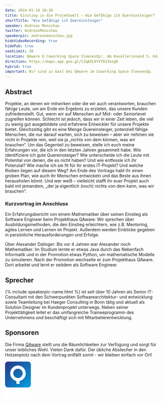 ```yaml
---
date: 2024-01-18 18:30
title: Einstieg in die Projektwelt – Wie befähige ich Quereinsteiger?
shortTitle: "Wie befähige ich Quereinsteiger"
speaker: Andreas Monschau
twitter: AndreasMonschau
speakerpic: andreasmonschau.jpg
hideVideoRecording: true
hidePub: true
seatLimit: 30
location: QAware @ Coworking Space SleevesUp!, Am Kavalleriesand 5, 64295 Darmstadt
direction: https://maps.app.goo.gl/CZqAZLKYVT813ezg9
hybrid: true
important: Wir sind zu Gast bei QAware im Coworking Space SleevesUp.
---
```


## Abstract

Projekte, an denen wir mitwirken oder die wir auch verantworten, brauchen fähige Leute, um am Ende ein Ergebnis zu erzielen, das unsere Kunden zufriedenstellt. Gut, wenn wir auf Menschen auf Mid- oder Seniorlevel zugreifen können. Schlecht ist jedoch, dass wir in einer Zeit leben, die viel zu wenig gut ausgebildete und erfahrene Entwickler für unsere Projekte bietet. Gleichzeitig gibt es eine Menge Quereinsteiger, potenziell fähige Menschen, die nur darauf warten, sich zu beweisen – aber wir nehmen sie nicht in Projekte rein, weil sie ja „nichts von dem können, was wir brauchen“. Um das Gegenteil zu beweisen, stelle ich euch meine Erfahrungen vor, die ich in den letzten Jahren gesammelt habe. Wie identifiziere ich gute Quereinsteiger? Wie unterscheide ich die Leute mit Potential von denen, die es nicht haben? Und wie entfessle ich ihr Potenzial? Wie mache ich sie fit für ihr erstes IT-Projekt? Und welche Risiken liegen auf diesem Weg? Am Ende des Vortrags habt ihr einen groben Plan, wie auch ihr Menschen entwickeln und das Beste aus ihnen herausholen könnt. Und wer weiß – vielleicht stafft ihr euer Projekt auch bald mit jemandem, „der ja eigentlich (noch) nichts von dem kann, was wir brauchen“.

### Kurzvortrag im Anschluss

Ein Erfahrungsbericht von einem Mathematiker über seinen Einstieg als Software Engineer beim Projekthaus QAware: Wir sprechen über Ausbildungsmethoden, die den Einstieg erleichtern, wie z.B. Mentoring, agiles Lernen und Lernen im Projekt. Außerdem werden Einblicke gegeben in persönliche Herausforderungen und Erfolge.

Über Alexander Dalinger: Bis vor 4 Jahren war Alexander noch Mathematiker. Im Studium lernte er etwas Java durch das Nebenfach Informatik und in der Promotion etwas Python, um mathematische Modelle zu simulieren. Nach der Promotion wechselte er zum Projekthaus QAware. Dort arbeitet und lernt er seitdem als Software Engineer.

## Sprecher

{% include speakerpic-name.html %} ist seit über 10 Jahren als Senior IT-Consultant mit den Schwerpunkten Softwarearchitektur- und entwicklung sowie Teamleitung bei Haeger Consulting in Bonn tätig und aktuell als Solution Designer im Kundenprojekt unterwegs. Neben seiner Projekttätigkeit leitet er das umfangreiche Traineeprogramm des Unternehmens und beschäftigt sich mit Mitarbeiterentwicklung.

## Sponsoren

Die Firma [QAware](https://www.qaware.de/) stellt uns die Räumlichkeiten zur Verfügung und sorgt für unser leibliches Wohl. Vielen Dank dafür. Der übliche Abstecher in den Hotzenplotz nach dem Vortrag entfällt somit - wir bleiben einfach vor Ort!

[![QAware Logo](/images/sponsors/qaware.png)](https://www.qaware.de/)
